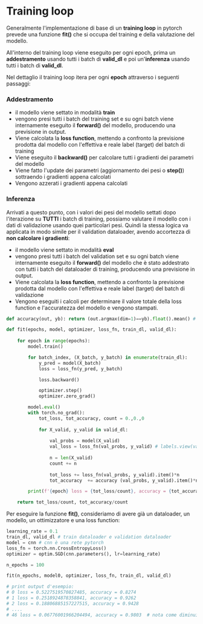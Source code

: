 # Training loop

Generalmente l'implementazione di base di un **training loop** in pytorch prevede una funzione **fit()** che si occupa del training e della valutazione del modello.  

All'interno del training loop viene eseguito per ogni epoch, prima un **addestramento** usando tutti i batch di **valid_dl** e poi un'**inferenza** usando tutti i batch di **valid_dl**.

Nel dettaglio il training loop itera per ogni **epoch** attraverso i seguenti passaggi:  

### Addestramento 
* il modello viene settato in modalità **train**
* vengono presi tutti i batch del training set e su ogni batch viene internamente eseguito il **forward()** del modello, producendo una previsione in output.
* Viene calcolata la **loss function**, mettendo a confronto la previsione prodotta dal modello con l'effettiva e reale label (target) del batch di training
* Viene eseguito il **backward()** per calcolare tutti i gradienti dei parametri del modello
* Viene fatto l'update dei parametri (aggiornamento dei pesi o **step()**) sottraendo i gradienti appena calcolati
* Vengono azzerati i gradienti appena calcolati  

### Inferenza 
Arrivati a questo punto, con i valori dei pesi del modello settati dopo l'iterazione su **TUTTI** i batch di training,
possiamo valutare il modello con i dati di validazione usando quei particolari pesi.
Quindi la stessa logica va applicata in modo simile per il validation dataloader, avendo accortezza di **non calcolare i gradienti**:
* il modello viene settato in modalità **eval**
* vengono presi tutti i batch del validation set e su ogni batch viene internamente eseguito il **forward()** del modello che è stato addestrato con tutti i batch del dataloader di training,  producendo una previsione in output.
* Viene calcolata la **loss function**, mettendo a confronto la previsione prodotta dal modello con l'effettiva e reale label (target) del batch di validazione
* Vengono eseguiti i calcoli per determinare il valore totale della loss function e l'accuratezza del modello e vengono stampati.  

```py
def accuracy(out, yb): return (out.argmax(dim=1)==yb).float().mean() # utility to print accuracy value

def fit(epochs, model, optimizer, loss_fn, train_dl, valid_dl):
    
    for epoch in range(epochs):
        model.train()

        for batch_index, (X_batch, y_batch) in enumerate(train_dl):
            y_pred = model(X_batch)
            loss = loss_fn(y_pred, y_batch)

            loss.backward()

            optimizer.step()
            optimizer.zero_grad()

        model.eval()
        with torch.no_grad():  
            tot_loss, tot_accuracy, count = 0.,0.,0
            
            for X_valid, y_valid in valid_dl:        
                
                val_probs = model(X_valid)
                val_loss = loss_fn(val_probs, y_valid) # labels.view(val_probs.shape)
                
                n = len(X_valid)
                count += n
                
                tot_loss += loss_fn(val_probs, y_valid).item()*n
                tot_accuracy  += accuracy (val_probs, y_valid).item()*n

        print(f'{epoch} loss = {tot_loss/count}, accuracy = {tot_accuracy/count}')

    return tot_loss/count, tot_accuracy/count
```

Per eseguire la funzione **fit()**, consideriamo di avere già un dataloader, un modello, un ottimizzatore e una loss function:

```py
learning_rate = 0.1
train_dl, valid_dl # train dataloader e validation dataloader
model = cnn # cnn è una rete pytorch
loss_fn = torch.nn.CrossEntropyLoss()
optimizer = optim.SGD(cnn.parameters(), lr=learning_rate)

n_epochs = 100

fit(n_epochs, model0, optimizer, loss_fn, train_dl, valid_dl)

# print output d'esempio: 
# 0 loss = 0.5227519570827485, accuracy = 0.8274
# 1 loss = 0.2518924878358841, accuracy = 0.9262
# 2 loss = 0.18806885157227515, accuracy = 0.9428
# ....
# 46 loss = 0.06776001966204494, accuracy = 0.9803  # nota come diminuisce il loss ed aumenta l'accuratezza...
```